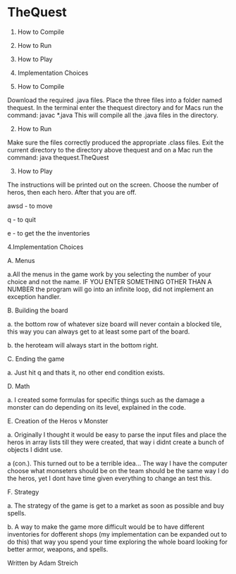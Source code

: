 # TheQuest
1. How to Compile
2. How to Run
3. How to Play
4. Implementation Choices


1. How to Compile

Download the  required .java files. 
Place the three files into a folder named thequest. In the terminal enter the thequest directory and for Macs run the command: 
javac *.java
This will compile all the .java files in the directory.

2. How to Run

Make sure the files correctly produced the appropriate .class files. 
Exit the current directory to the directory above thequest and on a Mac run the command:
java thequest.TheQuest

3. How to Play

The instructions will be printed out on the screen. Choose the number of heros, then each hero. After that you are off.

awsd - to move

q - to quit

e - to get the the inventories

4.Implementation Choices

A. Menus

   a.All the menus in the game work by you selecting the number of your choice and not the name. IF YOU ENTER SOMETHING OTHER THAN A NUMBER the program will go into an infinite loop, did not implement an exception handler.
    
B. Building the board

   a. the bottom row of whatever size board will never contain a blocked tile, this way you can always get to at least some part of the board.
   
   b. the heroteam will always start in the bottom right.
    
C. Ending the game

   a. Just hit q and thats it, no other end condition exists.
    
D. Math

   a. I created some formulas for specific things such as the damage a monster can do depending on its level, explained in the code.
    
E. Creation of the Heros v Monster

   a. Originally I thought it would be easy to parse the input files and place the heros in array lists till they were created, that way i didnt create a bunch of objects I didnt use.
   
   a (con.). This turned out to be a terrible idea... The way I have the computer choose what monseters should be on the team should be the same way I do the heros, yet I dont have time given everything to change an test this.
    
F. Strategy

   a. The strategy of the game is get to a market as soon as possible and buy spells.
   
   b. A way to make the game more difficult would be to have different inventories for dofferent shops (my implementation can be expanded out to do this) that way you spend your time exploring the whole board looking for better armor, weapons, and spells.




Written by Adam Streich
